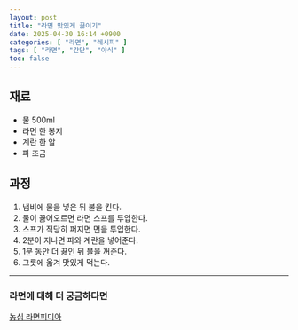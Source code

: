```yaml
---
layout: post
title: "라면 맛있게 끓이기"
date: 2025-04-30 16:14 +0900
categories: [ "라면", "레시피" ]
tags: [ "라면", "간단", "야식" ]
toc: false
---
```


## 재료
- 물 500ml
- 라면 한 봉지
- 계란 한 알
- 파 조금

## 과정
1. 냄비에 물을 넣은 뒤 불을 킨다.
2. 물이 끓어오르면 라면 스프를 투입한다.
3. 스프가 적당히 퍼지면 면을 투입한다.
4. 2분이 지나면 파와 계란을 넣어준다.
5. 1분 동안 더 끓인 뒤 불을 꺼준다.
6. 그릇에 옮겨 맛있게 먹는다.

---

### 라면에 대해 더 궁금하다면
[농심 라면피디아](https://www.nongshim.com/promotion/ramyun_pedia/pedia)
